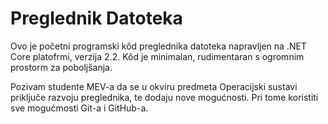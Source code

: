 # Preglednik Datoteka

Ovo je početni programski kôd preglednika datoteka napravljen na .NET Core platofrmi, verzija 2.2. Kôd je minimalan, rudimentaran s ogromnim prostorm za poboljšanja. 

Pozivam studente MEV-a da se u okviru predmeta Operacijski sustavi priključe razvoju preglednika, te dodaju nove mogućnosti. Pri tome koristiti sve mogućmosti Git-a i GitHub-a. 
